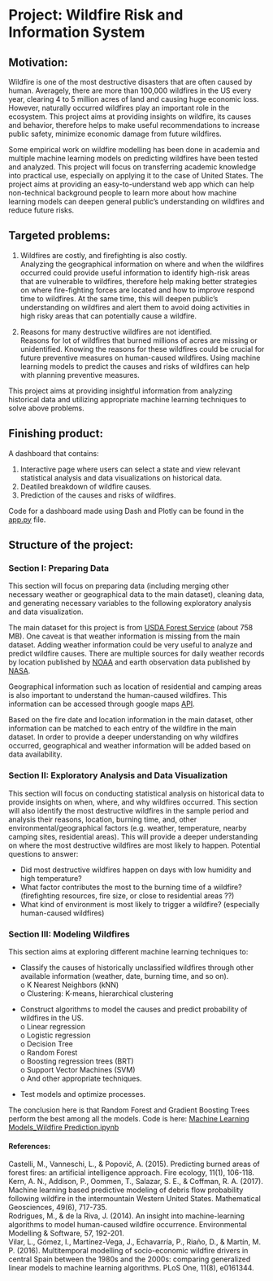 # Project: Wildfire Risk and Information System
## Motivation: 
Wildfire is one of the most destructive disasters that are often caused by human. Averagely, there are more than 100,000 wildfires in the US every year, clearing 4 to 5 million acres of land and causing huge economic loss. However, naturally occurred wildfires play an important role in the ecosystem. This project aims at providing insights on wildfire, its causes and behavior, therefore helps to make useful recommendations to increase public safety, minimize economic damage from future wildfires.

Some empirical work on wildfire modelling has been done in academia and multiple machine learning models on predicting wildfires have been tested and analyzed. This project will focus on transferring academic knowledge into practical use, especially on applying it to the case of United States. The project aims at providing an easy-to-understand web app which can help non-technical background people to learn more about how machine learning models can deepen general public’s understanding on wildfires and reduce future risks.

## Targeted problems: 
1)	Wildfires are costly, and firefighting is also costly.\
Analyzing the geographical information on where and when the wildfires occurred could provide useful information to identify high-risk areas that are vulnerable to wildfires, therefore help making better strategies on where fire-fighting forces are located and how to improve respond time to wildfires. At the same time, this will deepen public’s understanding on wildfires and alert them to avoid doing activities in high risky areas that can potentially cause a wildfire. 

2)	Reasons for many destructive wildfires are not identified.\
Reasons for lot of wildfires that burned millions of acres are missing or unidentified. Knowing the reasons for these wildfires could be crucial for future preventive measures on human-caused wildfires. Using machine learning models to predict the causes and risks of wildfires can help with planning preventive measures. 

This project aims at providing insightful information from analyzing historical data and utilizing appropriate machine learning techniques to solve above problems.

## Finishing product:
A dashboard that contains: 
1)	Interactive page where users can select a state and view relevant statistical analysis and data visualizations on historical data. 
2)	Deatiled breakdown of wildfire causes.
3)	Prediction of the causes and risks of wildfires.

Code for a dashboard made using Dash and Plotly can be found in the [app.py](https://github.com/irenezh1016/Project-Wildfire/blob/master/app.py) file. 

## Structure of the project:
### Section I: Preparing Data
This section will focus on preparing data (including merging other necessary weather or geographical data to the main dataset), cleaning data, and generating necessary variables to the following exploratory analysis and data visualization. 

The main dataset for this project is from [USDA Forest Service](https://www.fs.usda.gov/rds/archive/Product/RDS-2013-0009.4/) (about 758 MB).
One caveat is that weather information is missing from the main dataset. Adding weather information could be very useful to analyze and predict wildfire causes. There are multiple sources for daily weather records by location published by [NOAA](https://www.ncdc.noaa.gov/cdo-web/) and earth observation data published by [NASA](https://earthdata.nasa.gov/earth-observation-data). 

Geographical information such as location of residential and camping areas is also important to understand the human-caused wildfires. This information can be accessed through google maps [API](https://developers.google.com/maps/documentation/).

Based on the fire date and location information in the main dataset, other information can be matched to each entry of the wildfire in the main dataset. In order to provide a deeper understanding on why wildfires occurred, geographical and weather information will be added based on data availability.

### Section II: Exploratory Analysis and Data Visualization
This section will focus on conducting statistical analysis on historical data to provide insights on when, where, and why wildfires occurred. This section will also identify the most destructive wildfires in the sample period and analysis their reasons, location, burning time, and, other environmental/geographical factors (e.g. weather, temperature, nearby camping sites, residential areas). This will provide a deeper understanding on where the most destructive wildfires are most likely to happen. 
Potential questions to answer:
-	Did most destructive wildfires happen on days with low humidity and high temperature?
-	What factor contributes the most to the burning time of a wildfire? (firefighting resources, fire size, or close to residential areas ??)
-	What kind of environment is most likely to trigger a wildfire? (especially human-caused wildfires)

### Section III: Modeling Wildfires
This section aims at exploring different machine learning techniques to:
-	Classify the causes of historically unclassified wildfires through other available information (weather, date, burning time, and so on). \
o	K Nearest Neighbors (kNN)\
o	Clustering: K-means, hierarchical clustering

-	Construct algorithms to model the causes and predict probability of wildfires in the US. \
o	Linear regression\
o	Logistic regression\
o	Decision Tree\
o	Random Forest\
o	Boosting regression trees (BRT)\
o	Support Vector Machines (SVM)\
o	And other appropriate techniques.

-	Test models and optimize processes.

The conclusion here is that Random Forest and Gradient Boosting Trees perform the best among all the models. Code is here: [Machine Learning Models_Wildfire Prediction.ipynb](https://github.com/irenezh1016/Project-Wildfire/blob/master/Machine%20Learning%20Models_Wildfire%20Prediction.ipynb)

#### References: 
Castelli, M., Vanneschi, L., & Popovič, A. (2015). Predicting burned areas of forest fires: an artificial intelligence approach. Fire ecology, 11(1), 106-118.\
Kern, A. N., Addison, P., Oommen, T., Salazar, S. E., & Coffman, R. A. (2017). Machine learning based predictive modeling of debris flow probability following wildfire in the intermountain Western United States. Mathematical Geosciences, 49(6), 717-735.\
Rodrigues, M., & de la Riva, J. (2014). An insight into machine-learning algorithms to model human-caused wildfire occurrence. Environmental Modelling & Software, 57, 192-201.\
Vilar, L., Gómez, I., Martínez-Vega, J., Echavarría, P., Riaño, D., & Martín, M. P. (2016). Multitemporal modelling of socio-economic wildfire drivers in central Spain between the 1980s and the 2000s: comparing generalized linear models to machine learning algorithms. PLoS One, 11(8), e0161344.


